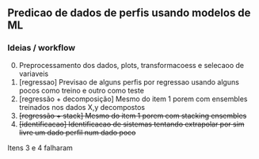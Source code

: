 ## Predicao de dados de perfis usando modelos de ML

### Ideias / workflow
0. Preprocessamento dos dados, plots, transformacoess e selecaoo de variaveis
1. [regressao] Previsao de alguns perfis por regressao usando alguns pocos como treino e outro como teste
2. [regressão + decomposição] Mesmo do item 1 porem com ensembles treinados nos dados X,y decompostos
3. ~~[regressão + stack] Mesmo do item 1 porem com stacking ensembles~~
4. ~~[identificacao] Identificacao de sistemas tentando extrapolar por sim livre um dado perfil num dado poco~~

Itens 3 e 4 falharam
